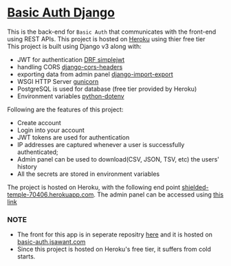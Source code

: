 # [Basic Auth Django](https://shielded-temple-70406.herokuapp.com)

This is the back-end for `Basic Auth` that communicates with the front-end using REST APIs. This project is hosted on [Heroku](https://www.heroku.com/home) using thier free tier \
This project is built using Django v3 along with:
- JWT for authentication [DRF simplejwt](https://django-rest-framework-simplejwt.readthedocs.io/en/latest/)
- handling CORS [django-cors-headers](https://github.com/adamchainz/django-cors-headers)
- exporting data from admin panel [django-import-export](https://django-import-export.readthedocs.io/en/latest/)
- WSGI HTTP Server [gunicorn](https://gunicorn.org/) 
- PostgreSQL is used for database (free tier provided by Heroku)
- Environment variables [python-dotenv](https://pypi.org/project/python-dotenv/)

Following are the features of this project:
- Create account
- Login into your account
- JWT tokens are used for authentication
- IP addresses are captured whenever a user is successfully authenticated;
- Admin panel can be used to download(CSV, JSON, TSV, etc) the users' history
- All the secrets are stored in environment variables

The project is hosted on Heroku, with the following end point [shielded-temple-70406.herokuapp.com](https://shielded-temple-70406.herokuapp.com/). The admin panel can be accessed using [this link](https://shielded-temple-70406.herokuapp.com/admin/login/)


### NOTE 
- The front for this app is in seperate repositry [here](https://github.com/jsean662/basic-auth-react) and it is hosted on [basic-auth.jsawant.com](https://basic-auth.jsawant.com)
- Since this project is hosted on Heroku's free tier, it suffers from cold starts.
